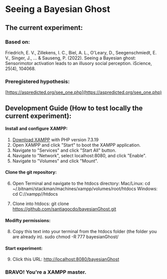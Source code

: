 # Seeing a Bayesian Ghost

## The current experiment:

### Based on:
Friedrich, E. V., Zillekens, I. C., Biel, A. L., O'Leary, D., Seegenschmiedt, E. V., Singer, J., ... & Sauseng, P. (2022). 
Seeing a Bayesian ghost: Sensorimotor activation leads to an illusory social perception. iScience, 25(4), 104068.

### Preregistered hypothesis:
[https://aspredicted.org/see_one.php](https://aspredicted.org/see_one.php)


## Development Guide (How to test locally the current experiment):

#### Install and configure XAMPP:
1. [Download XAMPP](https://www.apachefriends.org/download.html) with PHP version 7.3.19
2. Open XAMPP and click "Start" to boot the XAMPP application.
3. Navigate to "Services" and click "Start All" button.
4. Navigate to "Network", select localhost:8080, and click "Enable".
5. Navigate to "Volumes" and click "Mount".

#### Clone the git repository:
6. Open Terminal and navigate to the htdocs directory:
    Mac/Linux:
        cd ~/.bitnami/stackman/machines/xampp/volumes/root/htdocs
    Windows:
        cd C://xampp//htdocs

7. Clone into htdocs:
        git clone https://github.com/santiagocdo/bayesianGhost.git

#### Modifty permissions:
8. Copy this text into your terminal from the htdocs folder (the folder you are already in).
    sudo chmod -R 777 bayesianGhost/
        
#### Start experiment:     
9. Click this URL: [http://localhost:8080/bayesianGhost](http://localhost:8080/bayesianGhost)

### BRAVO! You're a XAMPP master.
